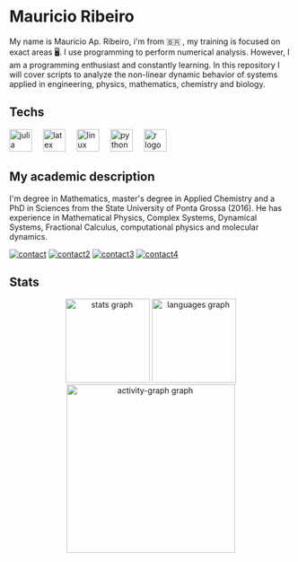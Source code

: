 # Mauricio Ribeiro

My name is Mauricio Ap. Ribeiro, i'm from 🇧🇷 , my training is focused on exact areas 🖥️. I use programming to perform numerical analysis. However, I am a programming enthusiast and constantly learning. In this repository I will cover scripts to analyze the non-linear dynamic behavior of systems applied in engineering, physics, mathematics, chemistry and biology.

## Techs

<div align="left">
  <img src="https://cdn.simpleicons.org/julia/9558B2" height="40" alt="julia logo"  />
  <img width="12" />
  <img src="https://cdn.simpleicons.org/latex/008080" height="40" alt="latex logo"  />
  <img width="12" />
  <img src="https://cdn.simpleicons.org/linux/FCC624" height="40" alt="linux logo"  />
  <img width="12" />
  <img src="https://cdn.simpleicons.org/python/3776AB" height="40" alt="python logo"  />
  <img width="12" />
  <img src="https://cdn.simpleicons.org/r/276DC3" height="40" alt="r logo"  />
</div>

###
 
<!--[![skill1](https://img.shields.io/badge/Julia-Skill-blue?style=flat-square&logo=julia&logoColor=white)](https://julialang.org/)
[![skill1](https://img.shields.io/badge/Python-Skill-blue?style=flat-square&logo=python&logoColor=white)](https://python.org/)
[![skill1](https://img.shields.io/badge/Ubuntu-Skill-blue?style=flat-square&logo=ubuntu&logoColor=white)](https://ubuntu.com/)
[![skill1](https://img.shields.io/badge/Linux-Skill-blue?style=flat-square&logo=linux&logoColor=white)](https://linux.org/)
[![skill1](https://img.shields.io/badge/Latex-Skill-blue?style=flat-square&logo=latex&logoColor=white)](https://www.latex-project.org/get/)-->
 
  
## My academic description
  
  
I'm degree in Mathematics, master's degree in Applied Chemistry and a PhD in Sciences from the State University of Ponta Grossa (2016). He has experience in Mathematical Physics, Complex Systems, Dynamical Systems, Fractional Calculus, computational physics and molecular dynamics.
  
[![contact](https://img.shields.io/badge/Orcid-Link-blue?style=?style=flat-square&logo=Orcid&logoColor=white)](https://orcid.org/0000-0001-7314-0723)
[![contact2](https://img.shields.io/badge/Lattes-Link-blue?style=flat-square&logo=Lattes&logoColor=white)](http://buscatextual.cnpq.br/buscatextual/visualizacv.do?id=K4250388U3&tokenCaptchar=03AGdBq247Bv6hJoac8TpiDYRwmyA8H7f5yuxJLThOpuJ6UN_W9rjcuTtpwYUxhxpxKnbUAq8rXtTc3V1op_h2J3hiY9FsYe-hpqMS07W8EDa80AUkm7nneTcXtIkBIQh8GKXVQZmTr3CpHMN5rNDP_BZk5bqM3oxd_WLJsirYeATk8G_cXMkkRMEe8dp77Eql3sVgttZJ30f70q0OwuMbGt41NiJQr1XZBzZoqXeMAi3Eai14fyPryYae5M39C4pFWQvelLAZWWzymc9NIKlVQnI6K4AiZ13gQwATV1l80ckM_Tuyey21zIaDW7RY2wQkbwH2t_EwnvooSpKtHCPqbfV8c2Y0LWqx2-goALCgARjYZI2rTlNIDfdLFW0Dj35Pu7UnvPw7gdaaOHOcS7rC-m_Dbm9hkP046pdUnVpjwlE163ztYrO2u6QfjXRQNXMxDwRX2fAQysXsC3zvmZoy8wiiMc72jukw8z7jiLy56MHhxmkBrJJQsCAmt5N5nH5jdXtDwUcw3A6HwSZBRYStkWrGd6qatEvykA)
[![contact3](https://img.shields.io/badge/GoogleAcademic-Link-blue?style=flat-square&logo=google&logoColor=white)](https://scholar.google.com.br/citations?user=kgj3MfkAAAAJ&hl=pt-BR)
[![contact4](https://img.shields.io/badge/Researchgate-Link-blue?style=flat-square&logo=researchgate&logoColor=white)](https://www.researchgate.net/profile/Mauricio-Ribeiro-7)
  




## Stats
<div align="center">
  <img src="https://github-readme-stats.vercel.app/api?username=MauScientist&hide_title=false&hide_rank=false&show_icons=true&include_all_commits=true&count_private=true&disable_animations=false&theme=dark&locale=en&hide_border=false&order=1" height="150" alt="stats graph"  />
  <img src="https://github-readme-stats.vercel.app/api/top-langs?username=MauScientist&locale=en&hide_title=false&layout=compact&card_width=320&langs_count=5&theme=dark&hide_border=false&order=2" height="150" alt="languages graph"  />
  <img src="https://github-readme-activity-graph.vercel.app/graph?username=MauScientist&radius=16&theme=redical&area=true&order=5" height="300" alt="activity-graph graph"  />
</div>

###


<!--## Projects
 
[![project](https://img.shields.io/badge/Olivia-Project-blue?style=for-the-badge&logo=openproject&logoColor=white)](https://sciencemau.github.io/Olivia-Project/)

[![project](https://img.shields.io/badge/Anna-Project-blue?style=for-the-badge&logo=openproject&logoColor=white)](https://sciencemau.github.io/Anna/)
  
## Social Networks
  
[![social1](https://img.shields.io/badge/Instagram--blue?style=social&logo=instagram&logoColor=black&?logoWidth=40)](https://www.instagram.com/invites/contact/?i=as4hochvm1h9&utm_content=h1theyd)

  
![Anurag's GitHub stats](https://github-readme-stats.vercel.app/api?username=ScienceMau&show_icons=true&theme=radical)


![Snake animation](https://github.com/ScienceMau/ScienceMau/blob/output/github-contribution-grid-snake.svg)-->
